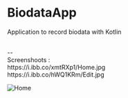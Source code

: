 # BiodataApp
Application to record biodata with Kotlin

</br>
-- </br>
Screenshoots : </br>
https://i.ibb.co/xmtRXp1/Home.jpg </br>
https://i.ibb.co/hWQ1KRm/Edit.jpg </br>

![Home](https://user-images.githubusercontent.com/26372908/93700026-3acc6400-facb-11ea-8fe4-3f1db239811f.jpg)

